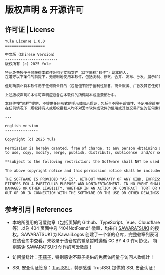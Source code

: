 # 版权声明 & 开源许可

## 许可证 | License

```txt
Yule License 1.0.0
==================

中文版（Chinese Version）
------------------------
版权所有 (c) 2025 Yule

特此免费授予任何获得本软件及相关文档文件（以下简称“软件”）副本的人，
在遵守以下条件的前提下，无限制地使用本软件，包括复制、修改、合并、发布、分发、展示和演示本软件的权限，

但明确禁止将本软件用于任何商业目的（包括但不限于盈利性销售、商业服务、广告及其它任何商业活动）。

上述版权声明和本许可声明应包含在本软件的所有副本或重要部分中。

本软件按“原样”提供，不提供任何形式的明示或暗示保证，包括但不限于适销性、特定用途适用性和不侵权的保证。
在任何情况下，版权持有人或版权授权人均不对因本软件或软件的使用或其他交易产生的任何索赔、损害或其他责任承担责任，无论是在合同诉讼中，侵权诉讼中或其他方面。

---

English Version
---------------

Copyright (c) 2025 Yule

Permission is hereby granted, free of charge, to any person obtaining a copy of this software and associated documentation files (the "Software"),
to use, copy, modify, merge, publish, distribute, sublicense, and/or sell copies of the Software,

**subject to the following restriction: the Software shall NOT be used for any commercial purposes** (including but not limited to commercial sale, commercial services, advertising, or any other commercial activity).

The above copyright notice and this permission notice shall be included in all copies or substantial portions of the Software.

THE SOFTWARE IS PROVIDED "AS IS", WITHOUT WARRANTY OF ANY KIND, EXPRESS OR IMPLIED, INCLUDING BUT NOT LIMITED TO THE WARRANTIES OF MERCHANTABILITY,
FITNESS FOR A PARTICULAR PURPOSE AND NONINFRINGEMENT. IN NO EVENT SHALL THE AUTHORS OR COPYRIGHT HOLDERS BE LIABLE FOR ANY CLAIM,
DAMAGES OR OTHER LIABILITY, WHETHER IN AN ACTION OF CONTRACT, TORT OR OTHERWISE, ARISING FROM,
OUT OF OR IN CONNECTION WITH THE SOFTWARE OR THE USE OR OTHER DEALINGS IN THE SOFTWARE.
```

## 参考引用 | References

- 本站所引用的可爱勋章（包括页脚的 Github、TypeScript、Vue、Cloudflare 等）以及 404 页面中的 “404NotFound” 徽章，均来自 [SAWARATSUKI](https://github.com/SAWRATSUKI) 的授权。SAWARATSUKI 为 KawaiiLogos 创建了一个新的仓库，完整徽章列表可在该仓库中查看。未收录于该仓库的徽章暂时遵循 CC BY 4.0 许可协议。 特别感谢 SAWARATSUKI 创作的可爱徽章！

- 访问量统计：[不蒜子](https://busuanzi.ibruce.info/)，特别感谢不蒜子提供的免费访问量与访问人数统计！

- SSL 安全认证签章：[TrustSSL](https://www.trustssl.cc/)，特别感谢 TrustSSL 提供的 SSL 安全认证！
